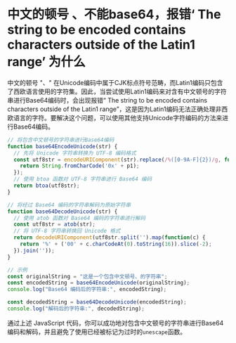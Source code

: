 # 中文的顿号 、不能base64，报错‘ The string to be encoded contains characters outside of the Latin1 range’ 为什么

中文的顿号 "、" 在Unicode编码中属于CJK标点符号范畴，而Latin1编码只包含了西欧语言使用的字符集。因此，当尝试使用Latin1编码来对含有中文顿号的字符串进行Base64编码时，会出现报错“ The string to be encoded contains characters outside of the Latin1 range”，这是因为Latin1编码无法正确处理非西欧语言的字符。要解决这个问题，可以使用其他支持Unicode字符编码的方法来进行Base64编码。

```js
// 将包含中文顿号的字符串进行Base64编码
function base64EncodeUnicode(str) {
  // 先将 Unicode 字符串转换为 UTF-8 编码格式
  const utf8str = encodeURIComponent(str).replace(/%([0-9A-F]{2})/g, function(match, p1) {
    return String.fromCharCode('0x' + p1);
  });
  // 使用 btoa 函数对 UTF-8 字符串进行 Base64 编码
  return btoa(utf8str);
}

// 将经过 Base64 编码的字符串解码为原始字符串
function base64DecodeUnicode(str) {
  // 使用 atob 函数对 Base64 编码的字符串进行解码
  const utf8str = atob(str);
  // 将 UTF-8 字符串转换回 Unicode 格式
  return decodeURIComponent(utf8str.split('').map(function(c) {
    return '%' + ('00' + c.charCodeAt(0).toString(16)).slice(-2);
  }).join(''));
}

// 示例
const originalString = "这是一个包含中文顿号、的字符串";
const encodedString = base64EncodeUnicode(originalString);
console.log("Base64 编码后的字符串:", encodedString);

const decodedString = base64DecodeUnicode(encodedString);
console.log("解码后的字符串:", decodedString);
```

通过上述 JavaScript 代码，你可以成功地对包含中文顿号的字符串进行Base64编码和解码，并且避免了使用已经被标记为过时的`unescape`函数。